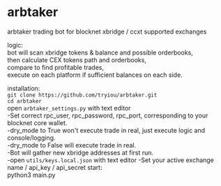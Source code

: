 # arbtaker  
arbtaker trading bot for blocknet xbridge / ccxt supported exchanges

logic:  
bot will scan xbridge tokens & balance and possible orderbooks,  
then calculate CEX tokens path and orderbooks,  
compare to find profitable trades,  
execute on each platform if sufficient balances on each side.  

installation:  
`git clone https://github.com/tryiou/arbtaker.git`  
`cd arbtaker`  
open `arbtaker_settings.py` with text editor  
-Set correct rpc_user, rpc_password, rpc_port, corresponding to your blocknet core wallet.  
-dry_mode to True won't execute trade in real, just execute logic and console/logging.  
-dry_mode to False will execute trade in real.  
-Bot will gather new xbridge addresses at first run.  
-open `utils/keys.local.json` with text editor
-Set your active exchange name / api_key / api_secret
start:  
python3 main.py  
